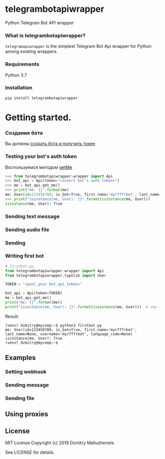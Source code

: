 
# telegrambotapiwrapper
Python Telegram Bot API wrapper

### What is telegrambotapiwrapper?
`telegramapiwrapper` is the simplest Telegram Bot Api wrapper for Python among existing wrappers.
### Requirements
Python 3.7
### Installation
```
pip install telegrambotapiwrapper
```

# Getting started.
### Создание бота
Вы должны [создать бота и получить токен](https://core.telegram.org/bots#6-botfather)

### Testing your bot's auth token
Воспользуемся методом [getMe](https://core.telegram.org/bots/api#getme)
```python
>>> from telegrambotapiwrapper.wrapper import Api
>>> bot_api = Api(token="<insert bot's auth token>")
>>> me = bot_api.get_me()
>>> print("me: {}".format(me)
me: User(id=123456789, is_bot=True, first_name='myrfffrbot', last_name=None, username='myrfffrbot', language_code=None)
>>> print("isinstance(me, User): {}".format(isinstance(me, User)))
isinstance(me, User): True
```
### Sending text message

### Sending audio file

### Sending 


### Writing first bot
```python
# firstbot.py
from telegrambotapiwrapper.wrapper import Api
from telegrambotapiwrapper.typelib import User

TOKEN = "<past_your_bot_api_token>"

bot_api = Api(token=TOKEN)
me = bot_api.get_me()
print("me: {}".format(me))
print("isinstance(me, User): {}".format(isinstance(me, User)))  # see type of result
```
Result:
```
(venv) dzmitry@mycomp:~$ python3 firstbot.py 
me: User(id=123456789, is_bot=True, first_name='myrfffrbot', last_name=None, username='myrfffrbot', language_code=None)
isinstance(me, User): True
(venv) dzmitry@mycomp:~$
```
## Examples
### Setting webhook
### Sending message
### Sending file

## Using proxies

## License
MIT License
Copyright (c) 2019 Dzmitry Maliuzhenets

See LICENSE for details.

